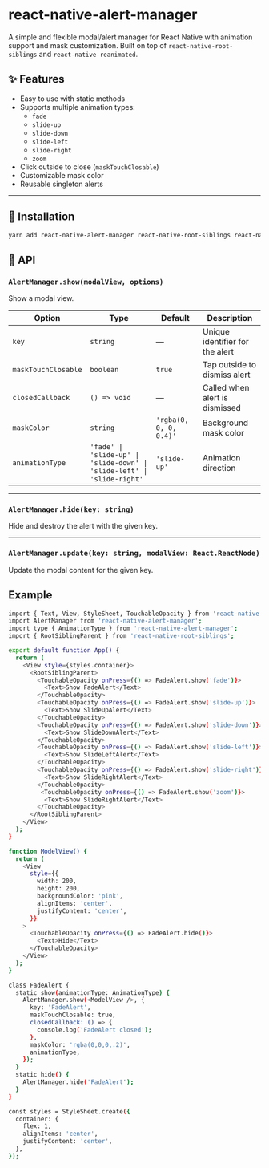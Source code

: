# react-native-alert-manager

A simple and flexible modal/alert manager for React Native with animation support and mask customization. Built on top of `react-native-root-siblings` and `react-native-reanimated`.

## ✨ Features

- Easy to use with static methods
- Supports multiple animation types:
  - `fade`
  - `slide-up`
  - `slide-down`
  - `slide-left`
  - `slide-right`
  - `zoom`
- Click outside to close (`maskTouchClosable`)
- Customizable mask color
- Reusable singleton alerts

---

## 🚀 Installation

```bash
yarn add react-native-alert-manager react-native-root-siblings react-native-reanimated

```

## 🔧 API

### `AlertManager.show(modalView, options)`
Show a modal view.

| Option               | Type                                                                 | Default               | Description                     |
|----------------------|----------------------------------------------------------------------|------------------------|---------------------------------|
| `key`                | `string`                                                             | —                     | Unique identifier for the alert |
| `maskTouchClosable`  | `boolean`                                                            | `true`                | Tap outside to dismiss alert    |
| `closedCallback`     | `() => void`                                                         | —                     | Called when alert is dismissed  |
| `maskColor`          | `string`                                                             | `'rgba(0, 0, 0, 0.4)'` | Background mask color           |
| `animationType`      | `'fade' \| 'slide-up' \| 'slide-down' \| 'slide-left' \| 'slide-right'` | `'slide-up'`          | Animation direction             |

---

### `AlertManager.hide(key: string)`
Hide and destroy the alert with the given key.

---

### `AlertManager.update(key: string, modalView: React.ReactNode)`
Update the modal content for the given key.

## Example

```bash
import { Text, View, StyleSheet, TouchableOpacity } from 'react-native';
import AlertManager from 'react-native-alert-manager';
import type { AnimationType } from 'react-native-alert-manager';
import { RootSiblingParent } from 'react-native-root-siblings';

export default function App() {
  return (
    <View style={styles.container}>
      <RootSiblingParent>
        <TouchableOpacity onPress={() => FadeAlert.show('fade')}>
          <Text>Show FadeAlert</Text>
        </TouchableOpacity>
        <TouchableOpacity onPress={() => FadeAlert.show('slide-up')}>
          <Text>Show SlideUpAlert</Text>
        </TouchableOpacity>
        <TouchableOpacity onPress={() => FadeAlert.show('slide-down')}>
          <Text>Show SlideDownAlert</Text>
        </TouchableOpacity>
        <TouchableOpacity onPress={() => FadeAlert.show('slide-left')}>
          <Text>Show SlideLeftAlert</Text>
        </TouchableOpacity>
        <TouchableOpacity onPress={() => FadeAlert.show('slide-right')}>
          <Text>Show SlideRightAlert</Text>
        </TouchableOpacity>
         <TouchableOpacity onPress={() => FadeAlert.show('zoom')}>
          <Text>Show SlideRightAlert</Text>
        </TouchableOpacity>
      </RootSiblingParent>
    </View>
  );
}

function ModelView() {
  return (
    <View
      style={{
        width: 200,
        height: 200,
        backgroundColor: 'pink',
        alignItems: 'center',
        justifyContent: 'center',
      }}
    >
      <TouchableOpacity onPress={() => FadeAlert.hide()}>
        <Text>Hide</Text>
      </TouchableOpacity>
    </View>
  );
}

class FadeAlert {
  static show(animationType: AnimationType) {
    AlertManager.show(<ModelView />, {
      key: 'FadeAlert',
      maskTouchClosable: true,
      closedCallback: () => {
        console.log('FadeAlert closed');
      },
      maskColor: 'rgba(0,0,0,.2)',
      animationType,
    });
  }
  static hide() {
    AlertManager.hide('FadeAlert');
  }
}

const styles = StyleSheet.create({
  container: {
    flex: 1,
    alignItems: 'center',
    justifyContent: 'center',
  },
});

```